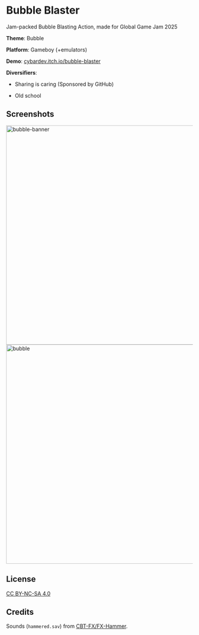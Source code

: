 # Bubble Blaster

Jam-packed Bubble Blasting Action, made for Global Game Jam 2025

**Theme**: Bubble

**Platform**: Gameboy (+emulators)

**Demo**: [cybardev.itch.io/bubble-blaster](https://cybardev.itch.io/bubble-blaster)

**Diversifiers**:

- Sharing is caring (Sponsored by GitHub)

- Old school

## Screenshots

<img width="592" alt="bubble-banner" src="https://github.com/user-attachments/assets/3016e962-80ea-4045-83ee-a2556dd99b64" />

<img width="592" alt="bubble" src="https://github.com/user-attachments/assets/9abe2c72-47ae-4a72-8bfe-10c597d32f4c" />

## License

[CC BY-NC-SA 4.0](https://creativecommons.org/licenses/by-nc-sa/4.0/)

## Credits

Sounds (`hammered.sav`) from [CBT-FX/FX-Hammer](https://github.com/coffeevalenbat/CBT-FX).
